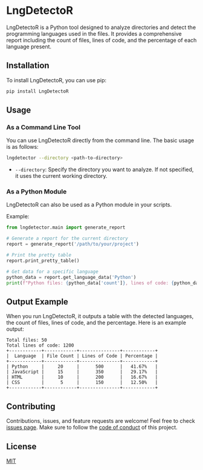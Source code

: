 
# LngDetectoR

LngDetectoR is a Python tool designed to analyze directories and detect the programming languages used in the files. It provides a comprehensive report including the count of files, lines of code, and the percentage of each language present.

## Installation

To install LngDetectoR, you can use pip:

```bash
pip install LngDetectoR
```

## Usage

### As a Command Line Tool

You can use LngDetectoR directly from the command line. The basic usage is as follows:

```bash
lngdetector --directory <path-to-directory>
```

- `--directory`: Specify the directory you want to analyze. If not specified, it uses the current working directory.

### As a Python Module

LngDetectoR can also be used as a Python module in your scripts.

Example:

```python
from lngdetector.main import generate_report

# Generate a report for the current directory
report = generate_report('/path/to/your/project')

# Print the pretty table
report.print_pretty_table()

# Get data for a specific language
python_data = report.get_language_data('Python')
print(f"Python files: {python_data['count']}, lines of code: {python_data['lines']}")
```

## Output Example

When you run LngDetectoR, it outputs a table with the detected languages, the count of files, lines of code, and the percentage. Here is an example output:

```
Total files: 50
Total lines of code: 1200
+------------+------------+---------------+------------+
|  Language  | File Count | Lines of Code | Percentage |
+------------+------------+---------------+------------+
| Python     |     20     |      500      |   41.67%   |
| JavaScript |     15     |      350      |   29.17%   |
| HTML       |     10     |      200      |   16.67%   |
| CSS        |      5     |      150      |   12.50%   |
+------------+------------+---------------+------------+
```

## Contributing

Contributions, issues, and feature requests are welcome! Feel free to check [issues page](https://github.com/chigwell/langdetector/issues). Make sure to follow the [code of conduct](https://github.com/chigwell/langdetector/blob/main/CODE_OF_CONDUCT.md) of this project.

## License

[MIT](https://choosealicense.com/licenses/mit/)

